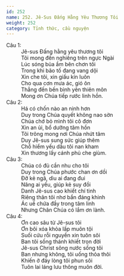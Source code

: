 ```yaml
---
id: 252
name: 252. Jê-Sus Đấng Hằng Yêu Thương Tôi
weight: 252
category: Tỉnh thức, cầu nguyện
---
```

<dl><dt>Câu 1:</dt><dd data-verse="1">Jê-sus Đấng hằng yêu thương tôi <br/>Tôi mong đến nghiêng trên ngực Ngài <br/>Lúc sóng bủa ầm bên chơn tôi <br/>Trong khi bão tố đang vang dội <br/>Xin che tôi, xin giấu kín luôn <br/>Cho qua cơn mưa ác, gió ôn <br/>Thẳng đến bến bình yên thiên môn <br/>Mong ơn Chúa tiếp rước linh hồn. </dd><dt>Câu 2:</dt><dd data-verse="2">Há có chốn nào an ninh hơn <br/>Duy trong Chúa quyết không nao sờn <br/>Chúa chớ bỏ mình tôi cô đơn <br/>Xin an ủi, bổ dưỡng tâm hồn <br/>Tôi trông mong nơi Chúa nhứt tâm <br/>Duy Jê-sus sung sức giúp thêm <br/>Chỗ hiểm yếu dầu tôi nan kham <br/>Xin thương lấy cánh phủ che giùm. </dd><dt>Câu 3:</dt><dd data-verse="3">Chúa có đủ cần nhu cho tôi <br/>Duy trong Chúa phước chan ơn dồi <br/>Đỡ kẻ ngã, dìu ai đang đui <br/>Nâng ai yếu, giúp kẻ suy đồi <br/>Danh Jê-sus cao khiết chí tinh <br/>Riêng thân tôi nhơ bẩn đáng khinh <br/>Ác uế chứa đầy trong tâm linh <br/>Nhưng Chân Chúa có lắm ơn lành. </dd><dt>Câu 4:</dt><dd data-verse="3">Ơn cao sâu từ Jê-sus tôi <br/>Ơn bôi xóa khỏa lấp muôn tội <br/>Suối cứu rỗi nguyền xin tuôn sôi <br/>Ban tôi sống thánh khiết trọn đời <br/>Jê-sus Christ sông nước sống tôi <br/>Ban nhưng không, tôi uống thỏa thôi <br/>Khiến ở đáy lòng tôi phun sôi <br/>Tuôn lai láng lưu thông muôn đời. </dd></dl>
